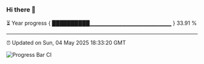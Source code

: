 ### Hi there 👋

⏳ Year progress { ██████████▁▁▁▁▁▁▁▁▁▁▁▁▁▁▁▁▁▁▁▁ } 33.91 %

---

⏰ Updated on Sun, 04 May 2025 18:33:20 GMT

![Progress Bar CI](https://github.com/DhruviPatel157/GitHub-Actions-Demo/workflows/Progress%20Bar%20CI/badge.svg)
